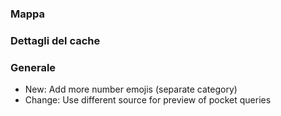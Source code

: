 ### Mappa

### Dettagli del cache

### Generale
- New: Add more number emojis (separate category)
- Change: Use different source for preview of pocket queries
